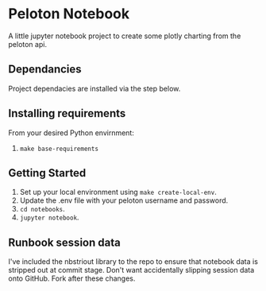 # Peloton Notebook

A little jupyter notebook project to create some plotly charting from the peloton api.

## Dependancies

Project dependacies are installed via the step below.

## Installing requirements

From your desired Python envirnment:

1. `make base-requirements`

## Getting Started

1. Set up your local environment using `make create-local-env`.
2. Update the .env file with your peloton username and password.
3. `cd notebooks`.
4. `jupyter notebook`.

## Runbook session data

I've included the nbstriout library to the repo to ensure that notebook data is stripped out at commit stage. Don't want accidentally
slipping session data onto GitHub. Fork after these changes.
